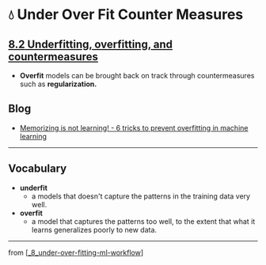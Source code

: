 # 💧 Under Over Fit Counter Measures

## [**8.2** Underfitting, overfitting, and countermeasures](https://livebook.manning.com/book/deep-learning-with-javascript/chapter-8/28)

- **Overfit** models can be brought back on track through countermeasures such as **regularization.**

## Blog

- [Memorizing is not learning! - 6 tricks to prevent overfitting in machine learning](https://hackernoon.com/memorizing-is-not-learning-6-tricks-to-prevent-overfitting-in-machine-learning-820b091dc42)

---

## **Vocabulary**

- <b>underfit</b>
  - a models that doesn't capture the patterns in the training data very well.
- <b>overfit</b>
  - a model that captures the patterns too well, to the extent that what it learns generalizes poorly to new data.

<link rel="stylesheet" type="text/css" media="all" href="../../../assets/css/custom.css" />

---

from [[_8_under-over-fitting-ml-workflow]]

[//begin]: # "Autogenerated link references for markdown compatibility"
[_8_under-over-fitting-ml-workflow]: ../_8_under-over-fitting-ml-workflow.md "💧 Under Over Fitting ML Workflow"
[//end]: # "Autogenerated link references"
